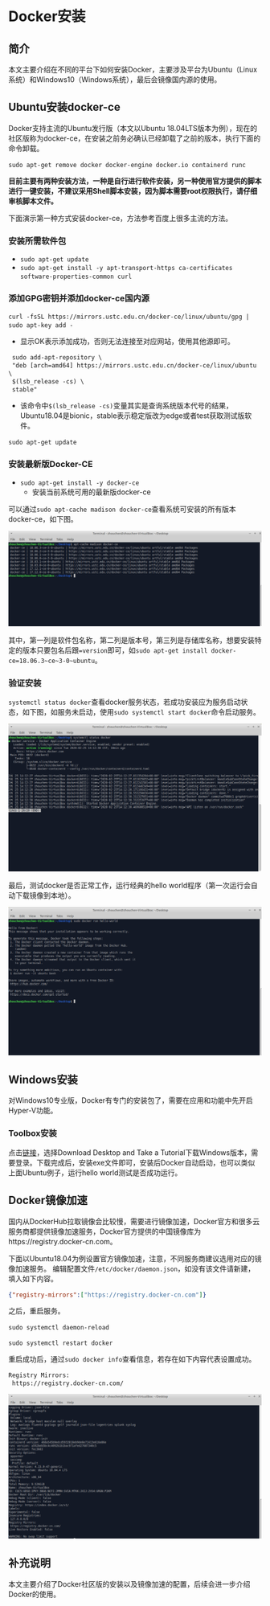 # Docker安装


## 简介
本文主要介绍在不同的平台下如何安装Docker，主要涉及平台为Ubuntu（Linux系统）和Windows10（Windows系统），最后会镜像国内源的使用。


## Ubuntu安装docker-ce
Docker支持主流的Ubuntu发行版（本文以Ubuntu 18.04LTS版本为例），现在的社区版称为docker-ce，在安装之前务必确认已经卸载了之前的版本，执行下面的命令卸载。

`sudo apt-get remove docker docker-engine docker.io containerd runc`

**目前主要有两种安装方法，一种是自行进行软件安装，另一种使用官方提供的脚本进行一键安装，不建议采用Shell脚本安装，因为脚本需要root权限执行，请仔细审核脚本文件。**

下面演示第一种方式安装docker-ce，方法参考百度上很多主流的方法。
### 安装所需软件包
- `sudo apt-get update`
- `sudo apt-get install -y apt-transport-https ca-certificates software-properties-common curl`

### 添加GPG密钥并添加docker-ce国内源
`curl -fsSL https://mirrors.ustc.edu.cn/docker-ce/linux/ubuntu/gpg | sudo apt-key add -`
  - 显示OK表示添加成功，否则无法连接至对应网站，使用其他源即可。

```shell
 sudo add-apt-repository \
 "deb [arch=amd64] https://mirrors.ustc.edu.cn/docker-ce/linux/ubuntu \
 $(lsb_release -cs) \
 stable"
 ```
- 该命令中`$(lsb_release -cs)`变量其实是查询系统版本代号的结果，Ubuntu18.04是bionic，stable表示稳定版改为edge或者test获取测试版软件。

`sudo apt-get update`

### 安装最新版Docker-CE
- `sudo apt-get install -y docker-ce`
  - 安装当前系统可用的最新版docker-ce

可以通过`sudo apt-cache madison docker-ce`查看系统可安装的所有版本docker-ce，如下图。

![](./assets/docker-ce.png)

其中，第一列是软件包名称，第二列是版本号，第三列是存储库名称，想要安装特定的版本只要包名后跟`=version`即可，如`sudo apt-get install docker-ce=18.06.3~ce~3-0~ubuntu`。

### 验证安装
`systemctl status docker`查看docker服务状态，若成功安装应为服务启动状态，如下图，如服务未启动，使用`sudo systemctl start docker`命令启动服务。

![](./assets/service.png)

最后，测试docker是否正常工作，运行经典的hello world程序（第一次运行会自动下载镜像到本地）。

![](./assets/hello.png)


## Windows安装
对Windows10专业版，Docker有专门的安装包了，需要在应用和功能中先开启Hyper-V功能。

### Toolbox安装
点击[链接](https://www.docker.com/get-docker)，选择Download Desktop and Take a Tutorial下载Windows版本，需要登录。下载完成后，安装exe文件即可，安装后Docker自动启动，也可以类似上面Ubuntu例子，运行hello world测试是否成功运行。


## Docker镜像加速
国内从DockerHub拉取镜像会比较慢，需要进行镜像加速，Docker官方和很多云服务商都提供镜像加速服务，Docker官方提供的中国镜像库为https://registry.docker-cn.com。

下面以Ubuntu18.04为例设置官方镜像加速，注意，不同服务商建议选用对应的镜像加速服务。
编辑配置文件`/etc/docker/daemon.json`，如没有该文件请新建，填入如下内容。
```json
{"registry-mirrors":["https://registry.docker-cn.com"]}
```
之后，重启服务。

`sudo systemctl daemon-reload`

`sudo systemctl restart docker`

重启成功后，通过`sudo docker info`查看信息，若存在如下内容代表设置成功。
```
Registry Mirrors:
 https://registry.docker-cn.com/
```

![](./assets/info.png)


## 补充说明
本文主要介绍了Docker社区版的安装以及镜像加速的配置，后续会进一步介绍Docker的使用。
